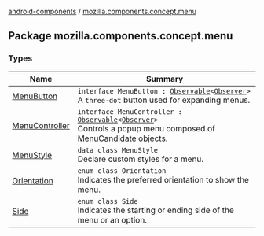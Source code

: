 [android-components](../index.md) / [mozilla.components.concept.menu](./index.md)

## Package mozilla.components.concept.menu

### Types

| Name | Summary |
|---|---|
| [MenuButton](-menu-button/index.md) | `interface MenuButton : `[`Observable`](../mozilla.components.support.base.observer/-observable/index.md)`<`[`Observer`](-menu-button/-observer/index.md)`>`<br>A `three-dot` button used for expanding menus. |
| [MenuController](-menu-controller/index.md) | `interface MenuController : `[`Observable`](../mozilla.components.support.base.observer/-observable/index.md)`<`[`Observer`](-menu-controller/-observer/index.md)`>`<br>Controls a popup menu composed of MenuCandidate objects. |
| [MenuStyle](-menu-style/index.md) | `data class MenuStyle`<br>Declare custom styles for a menu. |
| [Orientation](-orientation/index.md) | `enum class Orientation`<br>Indicates the preferred orientation to show the menu. |
| [Side](-side/index.md) | `enum class Side`<br>Indicates the starting or ending side of the menu or an option. |
